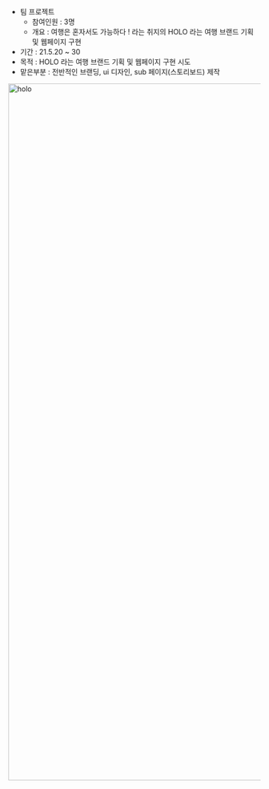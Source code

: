 <!-- # click 👉 <a href = "https://awesomeyelim.github.io/HOLO/" >HOLO</a> -->
  - 팀 프로젝트 
    - 참여인원 : 3명
    - 개요 : 여행은 혼자서도 가능하다 ! 라는 취지의 HOLO 라는 여행 브랜드 기획 및 웹페이지 구현
  - 기간 : 21.5.20 ~ 30
  - 목적 : HOLO 라는 여행 브랜드 기획 및 웹페이지 구현 시도
  - 맡은부분 : 전반적인 브랜딩, ui 디자인, sub 페이지(스토리보드) 제작
<img width="1392" alt="holo" src="https://user-images.githubusercontent.com/93499143/147816514-82b77f6d-10e6-4653-910a-2aa70de26990.png">

